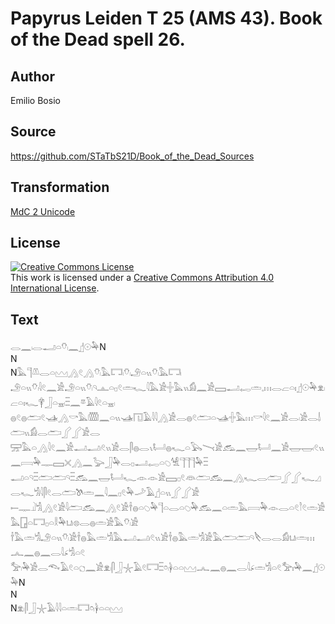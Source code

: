 # Papyrus Leiden T 25 (AMS 43). Book of the Dead spell 26.

## Author 

Emilio Bosio

## Source 

https://github.com/STaTbS21D/Book_of_the_Dead_Sources

## Transformation 

[MdC 2 Unicode](https://statbs21d.github.io/mdc2unicode.html)

## License 

<a rel="license" href="http://creativecommons.org/licenses/by/4.0/"><img alt="Creative Commons License" style="border-width:0" src="https://i.creativecommons.org/l/by/4.0/88x31.png" /></a><br />This work is licensed under a <a rel="license" href="http://creativecommons.org/licenses/by/4.0/">Creative Commons Attribution 4.0 International License</a>.

## Text 

<hiero><rubrum>𓂋𓈖𓏺𓂋𓂝𓏏𓄣𓏺</rubrum>𓈖𓊨𓇳𓅆N<br>
N<br>
N𓅓𓊹𓌨𓂋𓏏𓈉𓂻𓏲𓂻𓄣𓏺𓅓𓉐𓏺𓄣𓏺𓄂𓏏𓏭𓄣𓏺𓅓𓉐𓏺<br>
𓄂𓏏𓏭𓄣𓏺𓇋𓏲𓈖𓀀𓄂𓏏𓏭𓄣𓏺𓄹𓊵𓏏𓊪𓏲𓏛𓆑𓇋𓅓𓀀𓏶𓅓𓏭𓀁𓈖𓀀𓈙𓂝𓉻𓏛𓈒𓏥𓂋𓐞𓏏𓏤𓊨𓇳𓅆𓁷𓏺𓐞𓏏𓏤𓆑𓋁𓃀𓏏𓈇𓏺𓏫𓈖𓎼𓄿𓇋𓏲𓏏𓈇𓏺<br>
𓐍𓏲𓐍𓂧𓏲𓊛𓂻𓎡𓅓𓏅𓈖𓏏𓏭𓊛𓉔𓄿𓇋𓇋𓂻𓀀𓂋𓐍𓏲𓂧𓏏𓊛𓏶𓅓𓏥𓎡𓇋𓏲𓈖𓀀𓂋𓏺𓀀𓂋𓌃𓂧𓏭𓀁𓂋𓂧𓂾𓂾𓀀𓂋<br>
𓈝𓅓𓏏𓂻𓇋𓏲𓈖𓀀𓂝𓂝𓏺𓏲𓏭𓀀𓂋𓋴𓐍𓂋𓏯𓂡𓐍𓆑𓏏𓅂𓏱𓀀𓃹𓈖𓉿𓂡𓈖𓀀𓉿𓉿𓏺𓏲𓏭𓈖𓇯𓅆𓊃𓈙𓏴𓂻𓈖𓅬𓃀𓅆𓂋𓊪𓂝𓉻𓏏𓆇𓀽𓊹𓊹𓊹𓅆𓏫<br>
𓂝𓏏𓄹𓏫𓂧𓂧𓄹𓏫𓃹𓈖𓉿𓂡𓆑𓁹𓁹𓀀𓈙𓊪𓏲𓁻𓂧𓃹𓈖𓂻𓆑𓂋𓂧𓂾𓂾𓆑𓈎𓂋𓆑𓀜𓇋𓋴𓏲𓂋𓂧𓌗𓏛𓈖𓇋𓈖𓊪𓏲𓅆𓌴𓄿𓊨𓏏𓏭𓂾𓂾𓀀<br>
𓍿𓊃𓍟𓀜𓂻𓏲𓀀𓇋𓂧𓃹𓈖𓂻𓏲𓀀𓌂𓐍𓏏𓆇𓅆𓊹𓏏𓂋𓏏𓆇𓅆𓃹𓈖𓏏𓏛𓅓𓇯𓅆𓁹𓂋𓏏𓏲𓎘𓏲𓏛𓀀𓅓𓉗𓏏𓉐𓊪𓏏𓎛𓅆𓂓𓏺𓊖𓂋𓐍𓏛𓀀𓅓𓄣𓏺𓀀<br>
𓌂𓅓𓏛𓀜𓄂𓏏𓏭𓄣𓏺𓀀𓌂𓐍𓅓𓏛𓀜𓅓𓂝𓂝𓏺𓏲𓏭𓀀𓌂𓐍𓅓𓏛𓀜𓀀𓅓𓂧𓂧𓄹𓌸𓂋𓂋𓀁𓂓𓏺𓏛𓏥𓂜𓈖𓐍𓈖𓂋𓇋𓂊𓀜𓏏𓏲<br>
𓅡𓏺𓅆𓀀𓂋𓆞𓄿𓏲𓏏𓐎𓈖𓀀𓁷𓏺𓋴𓃀𓇼𓄿𓏲𓉐𓏫𓏌𓏺𓋀𓏏𓏏𓈉𓂜𓈖𓐍𓈖𓂋𓇋𓂊𓏛𓀜𓏏𓏲𓅡𓏤𓅆𓈖𓊨𓇳𓅆N<br>
N<br>
N𓁷𓏺𓋴𓃀𓇼𓄿𓇋𓇋𓏏𓏛𓉐𓏌𓏺𓋀𓏏𓏏𓈉<br></hiero>
